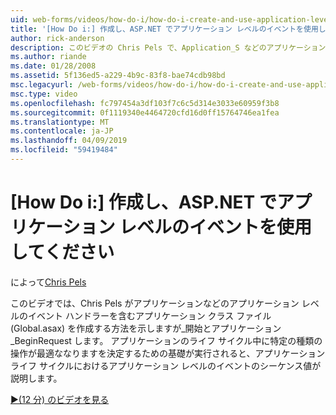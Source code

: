 ```yaml
---
uid: web-forms/videos/how-do-i/how-do-i-create-and-use-application-level-events-in-aspnet
title: '[How Do i:] 作成し、ASP.NET でアプリケーション レベルのイベントを使用して |Microsoft Docs'
author: rick-anderson
description: このビデオの Chris Pels で、Application_S などのアプリケーション レベルのイベント ハンドラーを含むアプリケーション クラス ファイル (Global.asax) を作成する方法を紹介しています.
ms.author: riande
ms.date: 01/28/2008
ms.assetid: 5f136ed5-a229-4b9c-83f8-bae74cdb98bd
msc.legacyurl: /web-forms/videos/how-do-i/how-do-i-create-and-use-application-level-events-in-aspnet
msc.type: video
ms.openlocfilehash: fc797454a3df103f7c6c5d314e3033e60959f3b8
ms.sourcegitcommit: 0f1119340e4464720cfd16d0ff15764746ea1fea
ms.translationtype: MT
ms.contentlocale: ja-JP
ms.lasthandoff: 04/09/2019
ms.locfileid: "59419484"
---
```

# <a name="how-do-i--create-and-use-application-level-events-in-aspnet"></a>[How Do i:] 作成し、ASP.NET でアプリケーション レベルのイベントを使用してください

によって[Chris Pels](https://twitter.com/chrispels)

このビデオでは、Chris Pels がアプリケーションなどのアプリケーション レベルのイベント ハンドラーを含むアプリケーション クラス ファイル (Global.asax) を作成する方法を示しますが\_開始とアプリケーション\_BeginRequest します。 アプリケーションのライフ サイクル中に特定の種類の操作が最適ななりますを決定するための基礎が実行されると、アプリケーション ライフ サイクルにおけるアプリケーション レベルのイベントのシーケンス値が説明します。

[&#9654;(12 分) のビデオを見る](https://channel9.msdn.com/Blogs/ASP-NET-Site-Videos/how-do-i-create-and-use-application-level-events-in-aspnet)
